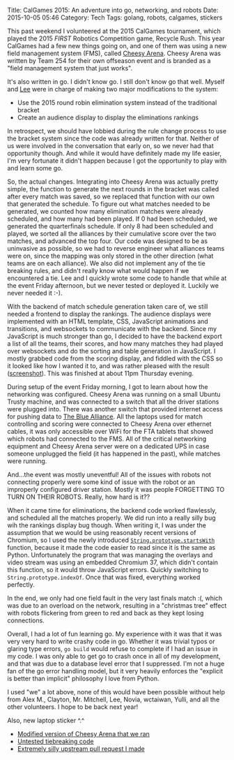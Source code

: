 Title: CalGames 2015: An adventure into go, networking, and robots
Date: 2015-10-05 05:46
Category: Tech
Tags: golang, robots, calgames, stickers

This past weekend I volunteered at the 2015 CalGames tournament, which played the 2015 *FIRST* Robotics Competition game, Recycle Rush. This year CalGames had a few new things going on, and one of them was using a new field management system (FMS), called [Cheesy Arena](https://github.com/Team254/cheesy-arena). Cheesy Arena was written by Team 254 for their own offseason event and is branded as a "field management system that just works".

It's also written in go. I didn't know go. I still don't know go that well. Myself and [Lee](https://github.com/m3rcuriel) were in charge of making two major modifications to the system:

* Use the 2015 round robin elimination system instead of the traditional bracket
* Create an audience display to display the eliminations rankings

In retrospect, we should have lobbied during the rule change process to use the bracket system since the code was already written for that. Neither of us were involved in the conversation that early on, so we never had that opportunity though. And while it would have definitely made my life easier, I'm very fortunate it didn't happen because I got the opportunity to play with and learn some go.

So, the actual changes. Integrating into Cheesy Arena was actually pretty simple, the function to generate the next rounds in the bracket was called after every match was saved, so we replaced that function with our own that generated the schedule. To figure out what matches needed to be generated, we counted how many elimination matches were already scheduled, and how many had been played. If 0 had been scheduled, we generated the quarterfinals schedule. If only 8 had been scheduled and played, we sorted all the alliances by their cumulative score over the two matches, and advanced the top four. Our code was designed to be as uninvasive as possible, so we had to reverse engineer what alliances teams were on, since the mapping was only stored in the other direction (what teams are on each alliance). We also did not implement any of the tie breaking rules, and didn't really know what would happen if we encountered a tie. Lee and I quickly wrote some code to handle that while at the event Friday afternoon, but we never tested or deployed it. Luckily we never needed it :-).

With the backend of match schedule generation taken care of, we still needed a frontend to display the rankings. The audience displays were implemented with an HTML template, CSS, JavaScript animations and transitions, and websockets to communicate with the backend. Since my JavaScript is much stronger than go, I decided to have the backend export a list of all the teams, their scores, and how many matches they had played over websockets and do the sorting and table generation in JavaScript. I mostly grabbed code from the scoring display, and fiddled with the CSS so it looked like how I wanted it to, and was rather pleased with the result ([screenshot](//legoktm.com/images/cheesy-arena-rankings.png)). This was finished at about 11pm Thursday evening.

During setup of the event Friday morning, I got to learn about how the networking was configured. Cheesy Arena was running on a small Ubuntu Trusty machine, and was connected to a switch that all the driver stations were plugged into. There was another switch that provided internet access for pushing data to [The Blue Alliance](https://thebluealliance.com). All the laptops used for match controlling and scoring were connected to Cheesy Arena over ethernet cables, it was only accessible over WiFi for the FTA tablets that showed which robots had connected to the FMS. All of the critical networking equipment and Cheesy Arena server were on a dedicated UPS in case someone unplugged the field (it has happened in the past), while matches were running.

And...the event was mostly uneventful! All of the issues with robots not connecting properly were some kind of issue with the robot or an improperly configured driver station. Mostly it was people FORGETTING TO TURN ON THEIR ROBOTS. Really, how hard is it??

When it came time for eliminations, the backend code worked flawlessly, and scheduled all the matches properly. We did run into a really silly bug wih the rankings display bug though. When writing it, I was under the assumption that we would be using reasonably recent versions of Chromium, so I used the newly introduced [<code>String.prototype.startsWith</code>](https://developer.mozilla.org/en-US/docs/Web/JavaScript/Reference/Global_Objects/String/startsWith) function, because it made the code easier to read since it is the same as Python. Unfortunately the program that was managing the overlays and video stream was using an embedded Chromium 37, which didn't contain this function, so it would throw JavaScript errors. Quickly switching to <code>String.prototype.indexOf</code>. Once that was fixed, everything worked perfectly.

In the end, we only had one field fault in the very last finals match :(, which was due to an overload on the network, resulting in a "christmas tree" effect with robots flickering from green to red and back as they kept losing connections.

Overall, I had a lot of fun learning go. My experience with it was that it was very very hard to write crashy code in go. Whether it was trivial typos or glaring type errors, <code>go build</code> would refuse to complete if I had an issue in my code. I was only able to get go to crash once in all of my development, and that was due to a database level error that I suppressed. I'm not a huge fan of the go error handling model, but it very heavily enforces the "explicit is better than implicit" philosophy I love from Python.

I used "we" a lot above, none of this would have been possible without help from Alex M., Clayton, Mr. Mitchell, Lee, Novia, wctaiwan, Yulli, and all the other volunteers. I hope to be back next year!

Also, new laptop sticker ^.^

* [Modified version of Cheesy Arena that we ran](https://github.com/legoktm/cheesy-arena/tree/2015-elim)
* [Untested tiebreaking code](https://github.com/legoktm/cheesy-arena/tree/wip/tiebreakers)
* [Extremely silly upstream pull request I made](https://github.com/Team254/cheesy-arena/pull/13)

